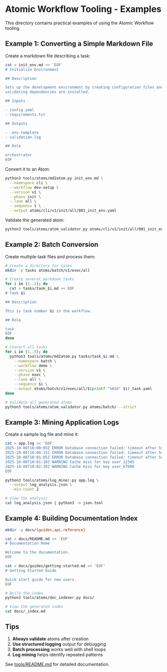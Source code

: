 # Atomic Workflow Tooling - Examples

This directory contains practical examples of using the Atomic Workflow tooling.

## Example 1: Converting a Simple Markdown File

Create a markdown file describing a task:

```bash
cat > init_env.md << 'EOF'
# Initialize Environment

## Description

Sets up the development environment by creating configuration files and
validating dependencies are installed.

## Inputs

- config.yaml
- requirements.txt

## Outputs

- .env.template
- validation.log

## Role

orchestrator
EOF
```

Convert it to an Atom:

```bash
python3 tools/atoms/md2atom.py init_env.md \
  --namespace cli \
  --workflow dev-setup \
  --version v1 \
  --phase init \
  --lane all \
  --sequence 1 \
  --output atoms/cli/v1/init/all/001_init_env.yaml
```

Validate the generated atom:

```bash
python3 tools/atoms/atom_validator.py atoms/cli/v1/init/all/001_init_env.yaml
```

## Example 2: Batch Conversion

Create multiple task files and process them:

```bash
# Create a directory for tasks
mkdir -p tasks atoms/batch/v1/exec/all

# Create several markdown tasks
for i in {1..5}; do
  cat > tasks/task_$i.md << EOF
# Task $i

## Description

This is task number $i in the workflow.

## Role

task
EOF
done

# Convert all tasks
for i in {1..5}; do
  python3 tools/atoms/md2atom.py tasks/task_$i.md \
    --namespace batch \
    --workflow demo \
    --version v1 \
    --phase exec \
    --lane all \
    --sequence $i \
    --output atoms/batch/v1/exec/all/$(printf "%03d" $i)_task.yaml
done

# Validate all generated atoms
python3 tools/atoms/atom_validator.py atoms/batch/ --strict
```

## Example 3: Mining Application Logs

Create a sample log file and mine it:

```bash
cat > app.log << 'EOF'
2025-10-06T10:00:05Z ERROR Database connection failed: timeout after 5s
2025-10-06T10:00:15Z ERROR Database connection failed: timeout after 5s
2025-10-06T10:01:05Z ERROR Database connection failed: timeout after 5s
2025-10-06T10:01:10Z WARNING Cache miss for key user_12345
2025-10-06T10:02:10Z WARNING Cache miss for key user_67890
EOF

python3 tools/atoms/log_miner.py app.log \
  --output log_analysis.json \
  --min-count 2

# View the analysis
cat log_analysis.json | python3 -m json.tool
```

## Example 4: Building Documentation Index

```bash
mkdir -p docs/{guides,api,reference}

cat > docs/README.md << 'EOF'
# Documentation Home

Welcome to the documentation.
EOF

cat > docs/guides/getting-started.md << 'EOF'
# Getting Started Guide

Quick start guide for new users.
EOF

# Build the index
python3 tools/atoms/doc_indexer.py docs/

# View the generated index
cat docs/_index.md
```

## Tips

1. **Always validate** atoms after creation
2. **Use structured logging** output for debugging
3. **Batch processing** works well with shell loops
4. **Log mining** helps identify repeated patterns

See [tools/README.md](../tools/README.md) for detailed documentation.
